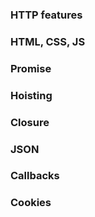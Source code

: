### HTTP features

### HTML, CSS, JS

### Promise

### Hoisting

### Closure

### JSON

### Callbacks

### Cookies

